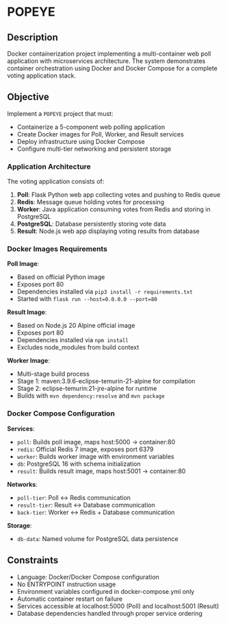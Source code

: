 # POPEYE

## Description
Docker containerization project implementing a multi-container web poll application with microservices architecture. The system demonstrates container orchestration using Docker and Docker Compose for a complete voting application stack.

## Objective
Implement a `POPEYE` project that must:
- Containerize a 5-component web polling application
- Create Docker images for Poll, Worker, and Result services
- Deploy infrastructure using Docker Compose
- Configure multi-tier networking and persistent storage

### Application Architecture
The voting application consists of:
1. **Poll**: Flask Python web app collecting votes and pushing to Redis queue
2. **Redis**: Message queue holding votes for processing
3. **Worker**: Java application consuming votes from Redis and storing in PostgreSQL
4. **PostgreSQL**: Database persistently storing vote data
5. **Result**: Node.js web app displaying voting results from database

### Docker Images Requirements
**Poll Image**:
- Based on official Python image
- Exposes port 80
- Dependencies installed via `pip3 install -r requirements.txt`
- Started with `flask run --host=0.0.0.0 --port=80`

**Result Image**:
- Based on Node.js 20 Alpine official image
- Exposes port 80
- Dependencies installed via `npm install`
- Excludes node_modules from build context

**Worker Image**:
- Multi-stage build process
- Stage 1: maven:3.9.6-eclipse-temurin-21-alpine for compilation
- Stage 2: eclipse-temurin:21-jre-alpine for runtime
- Builds with `mvn dependency:resolve` and `mvn package`

### Docker Compose Configuration
**Services**:
- `poll`: Builds poll image, maps host:5000 → container:80
- `redis`: Official Redis 7 image, exposes port 6379
- `worker`: Builds worker image with environment variables
- `db`: PostgreSQL 16 with schema initialization
- `result`: Builds result image, maps host:5001 → container:80

**Networks**:
- `poll-tier`: Poll ↔ Redis communication
- `result-tier`: Result ↔ Database communication
- `back-tier`: Worker ↔ Redis + Database communication

**Storage**:
- `db-data`: Named volume for PostgreSQL data persistence

## Constraints
- Language: Docker/Docker Compose configuration
- No ENTRYPOINT instruction usage
- Environment variables configured in docker-compose.yml only
- Automatic container restart on failure
- Services accessible at localhost:5000 (Poll) and localhost:5001 (Result)
- Database dependencies handled through proper service ordering

